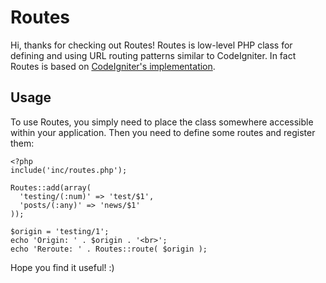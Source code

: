 # Routes

Hi, thanks for checking out Routes! Routes is low-level PHP class for defining and using URL routing patterns similar to CodeIgniter. In fact Routes is based on [CodeIgniter's implementation](https://github.com/EllisLab/CodeIgniter/blob/develop/system/core/Router.php).

## Usage

To use Routes, you simply need to place the class somewhere accessible within your application. Then you need to define some routes and register them:

    <?php
    include('inc/routes.php');
	
    Routes::add(array(
      'testing/(:num)' => 'test/$1',
      'posts/(:any)' => 'news/$1'
    ));

    $origin = 'testing/1';
    echo 'Origin: ' . $origin . '<br>';
    echo 'Reroute: ' . Routes::route( $origin );

Hope you find it useful! :)